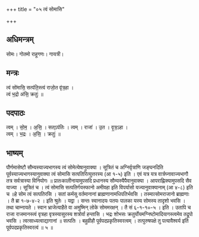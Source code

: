 +++
title = "०५ त्वं सोमासि"

+++
## अधिमन्त्रम्
सोमः। गोतमो राहूगणः। गायत्री।

## मन्त्रः
त्वं सो॑मासि॒ सत्प॑ति॒स्त्वं राजो॒त वृ॑त्र॒हा ।  
त्वं भ॒द्रो अ॑सि॒ क्रतुः॑ ॥

## पदपाठः
त्वम् । सो॒म॒ । अ॒सि॒ । सत्ऽप॑तिः । त्वम् । राजा॑ । उ॒त । वृ॒त्र॒ऽहा ।  
त्वम् । भ॒द्रः । अ॒सि॒ । क्रतुः॑ ॥

## भाष्यम्
पौर्णमासेष्टौ सौम्यस्याज्यभागस्य त्वं सोमेत्येषानुवाक्या । सूत्रितं च अग्निर्वृत्राणि जङ्घनदिति पूर्वस्याज्यभागस्यानुवाक्या त्वं सोमासि सत्पतिरित्युत्तरस्य (आ १-५) इति । एवं यत्र यत्र वार्त्रघ्नावाज्यभागौ तत्र सर्वत्रास्या विनियोगः ॥ प्रातःकालीनायामुपसदि प्रधानस्य सौम्यस्यैपैवानुवाक्या । आपराह्णिक्यामुपसदि सैव याज्या । सूत्रितं च । त्वं सोमासि सत्पतिर्गयस्फानो अमीवहा इति विपर्यासो यज्यानुवाक्यानाम् (आ ४-८) इति च ॥हे सोम त्वं सत्पतिरसि । सतां कर्मसु वर्तमानानां ब्राह्मणानामधिपतिर्भवसि । तस्मात्सोमराजानो ब्राह्मणाः । तै ब्रा १-७-४-२ । इति श्रुतेः । यद्वा । सन्तः स्वानादयः पतयः पालका यस्य सोमस्य तादृशो भवसि । तथा चाम्नायते । स्वान भ्राजेत्याहैते वा अमुष्मिन् लोके सोममरक्षन् । तै सं ६-१-१०-५ । इति । उतापि च राजा राजमानस्त्वं वृत्रहा वृत्रस्यासुरस्य शत्रोर्वा हन्तासि । भद्रः शोभसः क्रतुर्योयमग्निष्टोमादियागस्त्वमेव तद्रूपो भवसि । त्वत्साध्यत्वाद्यागानां ॥ सत्पतिः । बहुव्रीहौ पूर्वपदप्रकृतिस्वरत्वम् । तत्पुरुषपक्षे तु पत्यावैश्वर्य इति पूर्वपदप्रकृतिस्वरत्वं ॥ ५ ॥